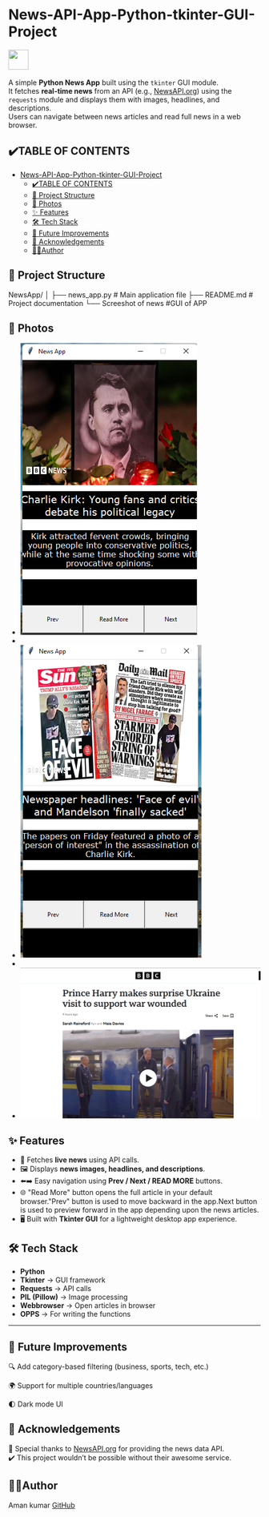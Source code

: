 # News-API-App-Python-tkinter-GUI-Project

<p align="left">
  <!-- Python -->
  <img src="https://cdn.jsdelivr.net/gh/devicons/devicon/icons/python/python-original.svg" width="40" height="40"/>
</p>

A simple **Python News App** built using the `tkinter` GUI module.  
It fetches **real-time news** from an API (e.g., [NewsAPI.org](https://newsapi.org/)) using the `requests` module and displays them with images, headlines, and descriptions.  
Users can navigate between news articles and read full news in a web browser.
 ## ✔️TABLE OF CONTENTS
- [News-API-App-Python-tkinter-GUI-Project](#news-api-app-python-tkinter-gui-project)
  - [✔️TABLE OF CONTENTS](#️table-of-contents)
  - [📂 Project Structure](#-project-structure)
  - [📸 Photos](#-photos)
  - [✨ Features](#-features)
  - [🛠️ Tech Stack](#️-tech-stack)
  - [🚀 Future Improvements](#-future-improvements)
  - [🙏 Acknowledgements](#-acknowledgements)
  - [👨‍💻Author](#author)

## 📂 Project Structure
NewsApp/
│
├── news_app.py # Main application file
├── README.md # Project documentation
└── Screeshot of news #GUI of APP

## 📸 Photos
- ![News Api App](newsapi1.png)
- 
- ![News Api App](newsapi2.png)
- 
- ![News Api App](newsapifull.png)


## ✨ Features
- 📡 Fetches **live news** using API calls.  
- 🖼️ Displays **news images, headlines, and descriptions**.  
- ⬅️➡️ Easy navigation using **Prev / Next / READ MORE** buttons.  
- 🌐 "Read More" button opens the full article in your default browser."Prev" button is used to move backward in the app.Next button is used to preview forward in the app depending upon the news articles. 
- 🖥️ Built with **Tkinter GUI** for a lightweight desktop app experience.  

## 🛠️ Tech Stack
- **Python**
- **Tkinter** → GUI framework  
- **Requests** → API calls  
- **PIL (Pillow)** → Image processing  
- **Webbrowser** → Open articles in browser  
- **OPPS** → For writing the functions
--- 

## 🚀 Future Improvements

🔍 Add category-based filtering (business, sports, tech, etc.)

🌍 Support for multiple countries/languages

🌓 Dark mode UI

## 🙏 Acknowledgements
🔴 Special thanks to [NewsAPI.org](https://newsapi.org/) for providing the news data API.  
✔️ This project wouldn’t be possible without their awesome service.

 ## 👨‍💻Author
Aman kumar
[GitHub](https://github.com/Aman-coder2004)
